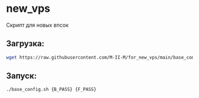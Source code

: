 # new_vps
Cкрипт для новых впсок

## Загрузка:
```bash
wget https://raw.githubusercontent.com/M-II-M/for_new_vps/main/base_config.sh && chmod +x base_config.sh
```
## Запуск:
```bash
./base_config.sh {B_PASS} {F_PASS}
```
